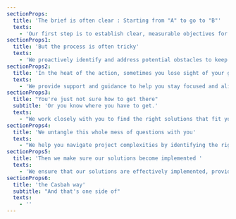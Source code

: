 ```yaml
---
sectionProps:
  title: 'The brief is often clear : Starting from "A" to go to "B"'
  texts:
    - 'Our first step is to establish clear, measurable objectives for your project. We work closely with you to understand your vision and identify any areas for improvement. With a precise set of goals in place, we ensure that your project is set up for success from the very beginning. Our team collaborates with you to ensure that everyone is aligned and focused on achieving your desired outcomes.'
sectionProps1:
  title: 'But the process is often tricky'
  texts:
    - 'We proactively identify and address potential obstacles to keep your project on track. Our team navigates challenges with expertise and creativity to find effective solutions and keep your project moving forward.'
sectionProps2:
  title: 'In the heat of the action, sometimes you lose sight of your goal'
  texts:
    - 'We provide support and guidance to help you stay focused and aligned with your objectives, even during intense moments. Our team works closely with you, providing regular updates to keep you informed throughout the project.'
sectionProps3:
  title: "You're just not sure how to get there"
  subtitle: 'Or you know where you have to get.'
  texts:
    - "We work closely with you to find the right solutions that fit your project and resources, even when the path forward isn't immediately clear. We work with you to develop a customized plan that takes into account your unique needs and challenges"
sectionProps4:
  title: 'We untangle this whole mess of questions with you'
  texts:
    - "We help you navigate project complexities by identifying the right questions and collaborating closely with you. We prioritize communication to keep everyone aligned, whether it's refining your approach or addressing unexpected issues. With our support, you can achieve your desired outcomes."
sectionProps5:
  title: 'Then we make sure our solutions become implemented '
  texts:
    - 'We ensure that our solutions are effectively implemented, providing ongoing support to address any issues. Our team works closely with you to ensure smooth and efficient implementation, delivering results that meet or exceed your expectations.'
sectionProps6:
  title: 'the Casbah way'
  subtitle: "And that's one side of"
  texts:
    - ''
---
```

